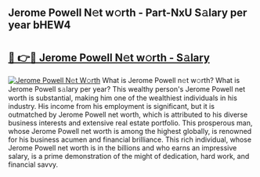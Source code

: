 ## Jerome Powell N𝚎t w𝚘rth - Part-NxU S𝚊lary per year bHEW4

# <h2><a href="http://gc4e59.nevu.top/?p=Jerome+Powell">🔗 👉🔴 Jerome Powell N𝚎t w𝚘rth - S𝚊lary</a></h2>

[![Jerome Powell N𝚎t W𝚘rth](https://i.imgur.com/Oavwk0R.jpeg)](http://gc4e59.nevu.top/?p=Jerome+Powell)
What is Jerome Powell n𝚎t w𝚘rth? What is Jerome Powell s𝚊lary per year?
This wealthy person's Jerome Powell net worth is substantial, making him one of the wealthiest individuals in his industry. His income from his employment is significant, but it is outmatched by Jerome Powell net worth, which is attributed to his diverse business interests and extensive real estate portfolio. This prosperous man, whose Jerome Powell net worth is among the highest globally, is renowned for his business acumen and financial brilliance. This rich individual, whose Jerome Powell net worth is in the billions and who earns an impressive salary, is a prime demonstration of the might of dedication, hard work, and financial savvy.
